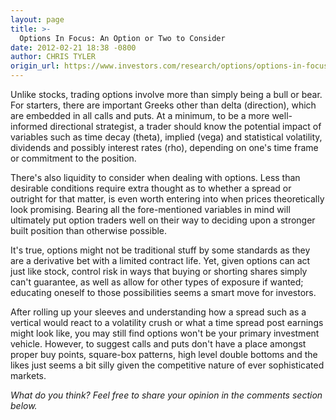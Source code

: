 ```yaml
---
layout: page
title: >-
  Options In Focus: An Option or Two to Consider
date: 2012-02-21 18:38 -0800
author: CHRIS TYLER
origin_url: https://www.investors.com/research/options/options-in-focus-an-option-or-two-to-consider/
---
```






Unlike stocks, trading options involve more than simply being a bull or bear. For starters, there are important Greeks other than delta (direction), which are embedded in all calls and puts. At a minimum, to be a more well-informed directional strategist, a trader should know the potential impact of variables such as time decay (theta), implied (vega) and statistical volatility, dividends and possibly interest rates (rho), depending on one's time frame or commitment to the position.

  

There's also liquidity to consider when dealing with options. Less than desirable conditions require extra thought as to whether a spread or outright for that matter, is even worth entering into when prices theoretically look promising. Bearing all the fore-mentioned variables in mind will ultimately put option traders well on their way to deciding upon a stronger built position than otherwise possible.

  

It's true, options might not be traditional stuff by some standards as they are a derivative bet with a limited contract life. Yet, given options can act just like stock, control risk in ways that buying or shorting shares simply can't guarantee, as well as allow for other types of exposure if wanted; educating oneself to those possibilities seems a smart move for investors. 

  

After rolling up your sleeves and understanding how a spread such as a vertical would react to a volatility crush or what a time spread post earnings might look like, you may still find options won't be your primary investment vehicle. However, to suggest calls and puts don't have a place amongst proper buy points, square-box patterns, high level double bottoms and the likes just seems a bit silly given the competitive nature of ever sophisticated markets. 

  

*What do you think? Feel free to share your opinion in the comments section below.*




